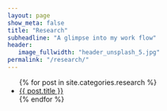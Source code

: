 ```yaml
---
layout: page
show_meta: false
title: "Research"
subheadline: "A glimpse into my work flow"
header:
   image_fullwidth: "header_unsplash_5.jpg"
permalink: "/research/"
---
```

<ul>
    {% for post in site.categories.research %}
    <li><a href="{{ site.url }}{{ post.url }}">{{ post.title }}</a></li>
    {% endfor %}
</ul>
